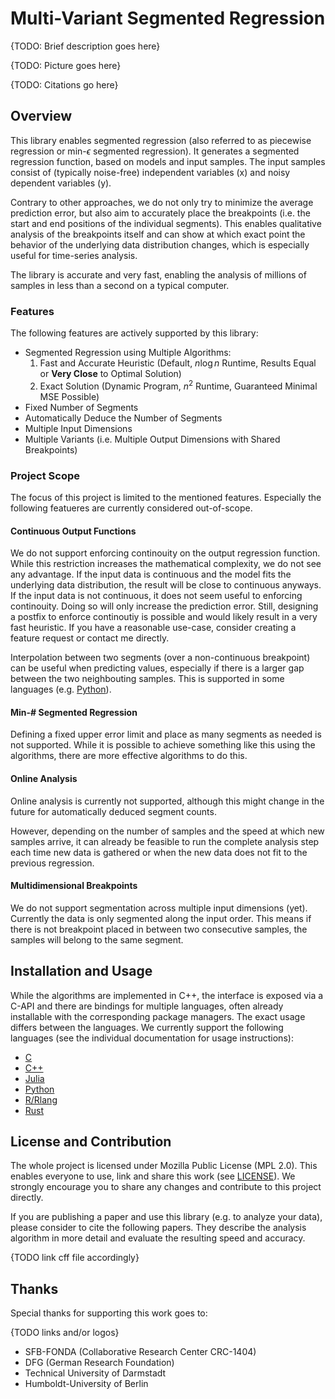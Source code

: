 # Multi-Variant Segmented Regression

{TODO: Brief description goes here}

{TODO: Picture goes here}

{TODO: Citations go here}

## Overview

This library enables segmented regression (also referred to as piecewise regression or min-$\epsilon$ segmented regression). It generates a segmented regression function, based on models and input samples. The input samples consist of (typically noise-free) independent variables (x) and noisy dependent variables (y).

Contrary to other approaches, we do not only try to minimize the average prediction error, but also aim to accurately place the breakpoints (i.e. the start and end positions of the individual segments). This enables qualitative analysis of the breakpoints itself and can show at which exact point the behavior of the underlying data distribution changes, which is especially useful for time-series analysis.

The library is accurate and very fast, enabling the analysis of millions of samples in less than a second on a typical computer.

### Features

The following features are actively supported by this library:

- Segmented Regression using Multiple Algorithms:
  1. Fast and Accurate Heuristic (Default, $n\log{n}$ Runtime, Results Equal or **Very Close** to Optimal Solution)
  2. Exact Solution (Dynamic Program, $n^2$ Runtime, Guaranteed Minimal MSE Possible)
- Fixed Number of Segments
- Automatically Deduce the Number of Segments
- Multiple Input Dimensions
- Multiple Variants (i.e. Multiple Output Dimensions with Shared Breakpoints)

### Project Scope

The focus of this project is limited to the mentioned features. Especially the following featueres are currently considered out-of-scope.

#### Continuous Output Functions

We do not support enforcing continouity on the output regression function. While this restriction increases the mathematical complexity, we do not see any advantage. If the input data is continuous and the model fits the underlying data distribution, the result will be close to continuous anyways. If the input data is not continuous, it does not seem useful to enforcing continouity. Doing so will only increase the prediction error. Still, designing a postfix to enforce continoutiy is possible and would likely result in a very fast heuristic. If you have a reasonable use-case, consider creating a feature request or contact me directly.

Interpolation between two segments (over a non-continuous breakpoint) can be useful when predicting values, especially if there is a larger gap between the two neighbouting samples. This is supported in some languages (e.g. [Python](lang/python/README.md#Interpolation)).

#### Min-# Segmented Regression

Defining a fixed upper error limit and place as many segments as needed is not supported. While it is possible to achieve something like this using the algorithms, there are more effective algorithms to do this.

#### Online Analysis

Online analysis is currently not supported, although this might change in the future for automatically deduced segment counts.

However, depending on the number of samples and the speed at which new samples arrive, it can already be feasible to run the complete analysis step each time new data is gathered or when the new data does not fit to the previous regression.

#### Multidimensional Breakpoints

We do not support segmentation across multiple input dimensions (yet). Currently the data is only segmented along the input order. This means if there is not breakpoint placed in between two consecutive samples, the samples will belong to the same segment.

## Installation and Usage

While the algorithms are implemented in C++, the interface is exposed via a C-API and there are bindings for multiple languages, often already installable with the corresponding package managers. The exact usage differs between the languages. We currently support the following languages (see the individual documentation for usage instructions):

- [C](lang/c/README.md)
- [C++](lang/cpp/README.md)
- [Julia](lang/julia/README.md)
- [Python](lang/python/README.md)
- [R/Rlang](lang/rlang/README.md)
- [Rust](lang/rust/README.md)

<!--end-docs-->
## License and Contribution

The whole project is licensed under Mozilla Public License (MPL 2.0). This enables everyone to use, link and share this work (see [LICENSE](LICENSE)). We strongly encourage you to share any changes and contribute to this project directly.

If you are publishing a paper and use this library (e.g. to analyze your data), please consider to cite the following papers. They describe the analysis algorithm in more detail and evaluate the resulting speed and accuracy.

{TODO link cff file accordingly}

## Thanks

Special thanks for supporting this work goes to:

{TODO links and/or logos}

- SFB-FONDA (Collaborative Research Center CRC-1404)
- DFG (German Research Foundation)
- Technical University of Darmstadt
- Humboldt-University of Berlin
